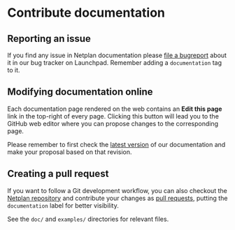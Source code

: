 # Contribute documentation

## Reporting an issue

If you find any issue in Netplan documentation please [file a bugreport](https://bugs.launchpad.net/netplan/+filebug?field.tags=documentation)
about it in our bug tracker on Launchpad. Remember adding a `documentation` tag
to it.

## Modifying documentation online

Each documentation page rendered on the web contains an **Edit this page** link
in the top-right of every page. Clicking this button will lead you to the GitHub
web editor where you can propose changes to the corresponding page.

Please remember to first check the [latest version](https://netplan.readthedocs.io/en/latest/)
of our documentation and make your proposal based on that revision.

## Creating a pull request

If you want to follow a Git development workflow, you can also checkout the
[Netplan repository](https://github.com/canonical/netplan) and contribute your
changes as [pull requests](https://github.com/canonical/netplan/pulls), putting
the `documentation` label for better visibility.

See the `doc/` and `examples/` directories for relevant files.
